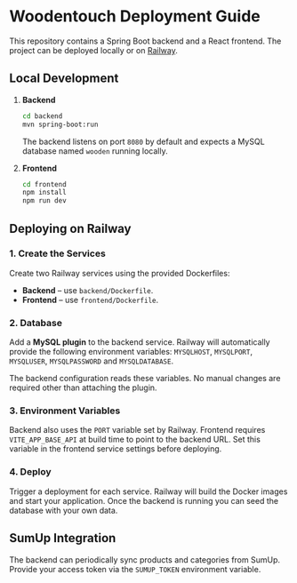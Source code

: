 # Woodentouch Deployment Guide

This repository contains a Spring Boot backend and a React frontend. The project can be deployed locally or on [Railway](https://railway.app/).

## Local Development

1. **Backend**
   ```bash
   cd backend
   mvn spring-boot:run
   ```
   The backend listens on port `8080` by default and expects a MySQL database named `wooden` running locally.

2. **Frontend**
   ```bash
   cd frontend
   npm install
   npm run dev
   ```

## Deploying on Railway

### 1. Create the Services

Create two Railway services using the provided Dockerfiles:

- **Backend** – use `backend/Dockerfile`.
- **Frontend** – use `frontend/Dockerfile`.

### 2. Database

Add a **MySQL plugin** to the backend service. Railway will automatically provide the following environment variables:
`MYSQLHOST`, `MYSQLPORT`, `MYSQLUSER`, `MYSQLPASSWORD` and `MYSQLDATABASE`.

The backend configuration reads these variables. No manual changes are required other than attaching the plugin.

### 3. Environment Variables

Backend also uses the `PORT` variable set by Railway. Frontend requires `VITE_APP_BASE_API` at build time to point to the backend URL. Set this variable in the frontend service settings before deploying.

### 4. Deploy

Trigger a deployment for each service. Railway will build the Docker images and start your application. Once the backend is running you can seed the database with your own data.

## SumUp Integration
The backend can periodically sync products and categories from SumUp. Provide your access token via the `SUMUP_TOKEN` environment variable.
